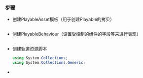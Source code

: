 ### 步骤

-   创建PlayableAsset模板（用于创建Playable的拷贝）

    ```csharp
    
    
    ```
    
-   创建PlayableBehaviour（设置受控制的组件的字段等来进行表现）

    ```csharp
    
    ```
    
    
    
-   创建轨道资源脚本

    ```csharp
    using System.Collections;
    using System.Collections.Generic;
    
    
    ```
    
-   